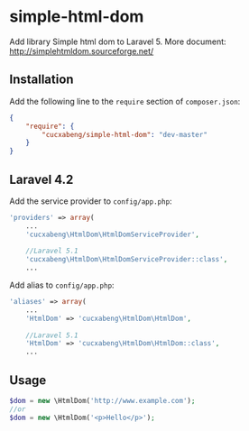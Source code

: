 # simple-html-dom
Add library Simple html dom to Laravel 5. 
More document: http://simplehtmldom.sourceforge.net/


## Installation

Add the following line to the `require` section of `composer.json`:

```json
{
    "require": {
        "cucxabeng/simple-html-dom": "dev-master"
    }
}
```

## Laravel 4.2

Add the service provider to `config/app.php`:

```php
'providers' => array(
    ...
	'cucxabeng\HtmlDom\HtmlDomServiceProvider',
	
	//Laravel 5.1
	'cucxabeng\HtmlDom\HtmlDomServiceProvider::class',
    ...
```
Add alias to `config/app.php`:

```php
'aliases' => array(	
    ...
	'HtmlDom' => 'cucxabeng\HtmlDom\HtmlDom',
	
	//Laravel 5.1
	'HtmlDom' => 'cucxabeng\HtmlDom\HtmlDom::class',
    ...
```

## Usage

```php
$dom = new \HtmlDom('http://www.example.com');
//or
$dom = new \HtmlDom('<p>Hello</p>');
```
